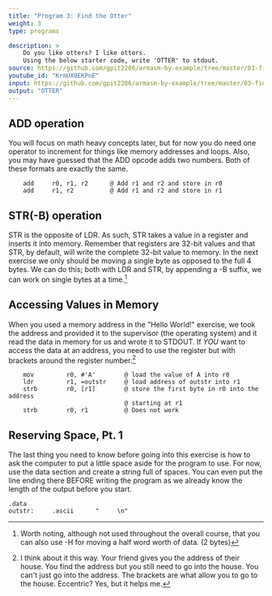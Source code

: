 ```yaml
---
title: "Program 3: Find the Otter"
weight: 3
type: programs

description: >
    Do you like otters? I like otters. 
    Using the below starter code, write 'OTTER' to stdout.
source: https://github.com/gpit2286/armasm-by-example/tree/master/03-find-the-otter
youtube_id: "KrmUX0EKPnE" 
input: https://github.com/gpit2286/armasm-by-example/tree/master/03-find-the-otter/template
output: "OTTER"
---
```



## ADD operation

You will focus on math heavy concepts later, but for now you do need one operator 
to increment for things like memory addresses and loops. Also, you may have guessed 
that the ADD opcode adds two numbers. Both of these formats are exactly the same. 

```armasm 
    add     r0, r1, r2      @ Add r1 and r2 and store in r0 
    add     r1, r2          @ Add r1 and r2 and store in r1 
```

## STR(-B) operation 

STR is the opposite of LDR. As such, STR takes a value in a register and inserts 
it into memory. Remember that registers are 32-bit values and that STR, by default, 
will write the complete 32-bit value to memory. In the next exercise we only should 
be moving a single byte as opposed to the full 4 bytes. We can do this; both with 
LDR and STR, by appending a -B suffix, we can work on single bytes at a time.[^1]


[^1]: Worth noting, although not used throughout the overall course, that you can 
also use -H for moving a half word worth of data. (2 bytes) 

## Accessing Values in Memory 

When you used a memory address in the "Hello World!" exercise, we took the address 
and provided it to the supervisor (the operating system) and it read the data in 
memory for us and wrote it to STDOUT. If *YOU* want to access the data at an address, 
you need to use the register but with brackets around the register number.[^2] 

```armasm 
    mov         r0, #'A'        @ load the value of A into r0 
    ldr         r1, =outstr     @ load address of outstr into r1 
    strb        r0, [r1]        @ store the first byte in r0 into the address 
                                @ starting at r1 
    strb        r0, r1          @ Does not work  
```

[^2]: I think about it this way. Your friend gives you the address of their house. You 
find the address but you still need to go into the house. You can't just go into 
the address. The brackets are what allow you to go to the house. Eccentric? Yes, but it helps me. 

## Reserving Space, Pt. 1

The last thing you need to know before going into this exercise is how to ask the 
computer to put a little space aside for the program to use. For now, use the data 
section and create a string full of spaces. You can even put the line ending there 
BEFORE writing the program as we already know the length of the output before you 
start. 

```armasm 
.data 
outstr:     .ascii      "     \n" 
```

